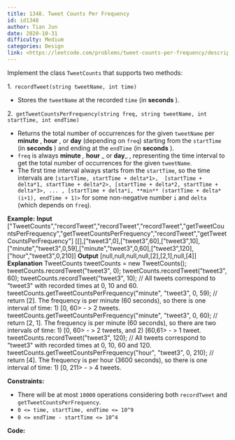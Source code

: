 ```yaml
---
title: 1348. Tweet Counts Per Frequency
id: id1348
author: Tian Jun
date: 2020-10-31
difficulty: Medium
categories: Design
link: <https://leetcode.com/problems/tweet-counts-per-frequency/description/>
---
```


Implement the class `TweetCounts` that supports two methods:

1.` recordTweet(string tweetName, int time)`

  * Stores the `tweetName` at the recorded `time` (in **seconds** ).

2.` getTweetCountsPerFrequency(string freq, string tweetName, int startTime,
int endTime)`

  * Returns the total number of occurrences for the given `tweetName` per **minute** , **hour** , or **day** (depending on `freq`) starting from the `startTime` (in **seconds** ) and ending at the `endTime` (in **seconds** ).
  * `freq` is always **minute** _,_ **hour** _  or **day**_ , representing the time interval to get the total number of occurrences for the given `tweetName`.
  * The first time interval always starts from the `startTime`, so the time intervals are `[startTime, startTime + delta*1>,  [startTime + delta*1, startTime + delta*2>, [startTime + delta*2, startTime + delta*3>, ... , [startTime + delta*i, **min** (startTime + delta*(i+1), endTime + 1)>` for some non-negative number `i` and `delta` (which depends on `freq`).  



**Example:**
            **Input**    ["TweetCounts","recordTweet","recordTweet","recordTweet","getTweetCountsPerFrequency","getTweetCountsPerFrequency","recordTweet","getTweetCountsPerFrequency"]    [[],["tweet3",0],["tweet3",60],["tweet3",10],["minute","tweet3",0,59],["minute","tweet3",0,60],["tweet3",120],["hour","tweet3",0,210]]        **Output**    [null,null,null,null,[2],[2,1],null,[4]]        **Explanation**    TweetCounts tweetCounts = new TweetCounts();    tweetCounts.recordTweet("tweet3", 0);    tweetCounts.recordTweet("tweet3", 60);    tweetCounts.recordTweet("tweet3", 10);                             // All tweets correspond to "tweet3" with recorded times at 0, 10 and 60.    tweetCounts.getTweetCountsPerFrequency("minute", "tweet3", 0, 59); // return [2]. The frequency is per minute (60 seconds), so there is one interval of time: 1) [0, 60> - > 2 tweets.    tweetCounts.getTweetCountsPerFrequency("minute", "tweet3", 0, 60); // return [2, 1]. The frequency is per minute (60 seconds), so there are two intervals of time: 1) [0, 60> - > 2 tweets, and 2) [60,61> - > 1 tweet.    tweetCounts.recordTweet("tweet3", 120);                            // All tweets correspond to "tweet3" with recorded times at 0, 10, 60 and 120.    tweetCounts.getTweetCountsPerFrequency("hour", "tweet3", 0, 210);  // return [4]. The frequency is per hour (3600 seconds), so there is one interval of time: 1) [0, 211> - > 4 tweets.    



**Constraints:**

  * There will be at most `10000` operations considering both `recordTweet` and `getTweetCountsPerFrequency`.
  * `0 <= time, startTime, endTime <= 10^9`
  * `0 <= endTime - startTime <= 10^4`


**Code:**
